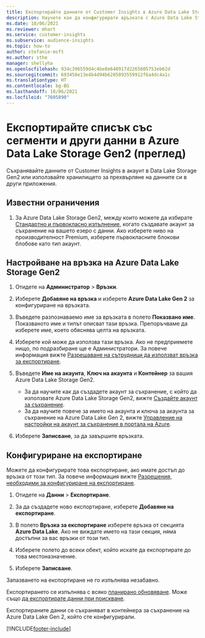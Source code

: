```yaml
---
title: Експортирайте данните от Customer Insights в Azure Data Lake Storage Gen2
description: Научете как да конфигурирате връзката с Azure Data Lake Storage Gen2.
ms.date: 10/06/2021
ms.reviewer: mhart
ms.service: customer-insights
ms.subservice: audience-insights
ms.topic: how-to
author: stefanie-msft
ms.author: sthe
manager: shellyha
ms.openlocfilehash: 934c396559d4c4be8e640917d2265805753eb62d
ms.sourcegitcommit: 693458e13e4b4d94b6205093559912f6a4dc4a1c
ms.translationtype: HT
ms.contentlocale: bg-BG
ms.lasthandoff: 10/06/2021
ms.locfileid: "7605890"
---
```

# <a name="export-segment-list-and-other-data-to-azure-data-lake-storage-gen2-preview"></a>Експортирайте списък със сегменти и други данни в Azure Data Lake Storage Gen2 (преглед)

Съхранявайте данните от Customer Insights в акаунт в Data Lake Storage Gen2 или използвайте хранилището за прехвърляне на данните си в други приложения.

## <a name="known-limitations"></a>Известни ограничения

1. За Azure Data Lake Storage Gen2, между които можете да избирате [Стандартно и първокласно изпълнение](/azure/storage/blobs/create-data-lake-storage-account), когато създавате акаунт за съхранение на вашето езеро с данни. Ако изберете ниво на производителност Premium, изберете първокласните блокови блобове като тип акаунт. 


## <a name="set-up-the-connection-to-azure-data-lake-storage-gen2"></a>Настройване на връзка на Azure Data Lake Storage Gen2 


1. Отидете на **Администратор** > **Връзки**.

1. Изберете **Добавяне на връзка** и изберете **Azure Data Lake Gen 2** за конфигуриране на връзката.

1. Въведете разпознаваемо име за връзката в полето **Показвано име**. Показваното име и типът описват тази връзка. Препоръчваме да изберете име, което обяснява целта на връзката.

1. Изберете кой може да използва тази връзка. Ако не предприемете нищо, по подразбиране ще е Администратори. За повече информация вижте [Разрешаване на сътрудници да използват връзка за експортиране](connections.md#allow-contributors-to-use-a-connection-for-exports).

1. Въведете **Име на акаунта**, **Ключ на акаунта** и **Контейнер** за вашия Azure Data Lake Storage Gen2.
    - За да научите как да създадете акаунт за съхранение, с който да използвате Azure Data Lake Storage Gen2, вижте [Създайте акаунт за съхранение](/azure/storage/blobs/create-data-lake-storage-account). 
    - За да научите повече за името на акаунта и ключа за акаунта за съхранение на Azure Data Lake Gen 2, вижте [Управление на настройки на акаунт за съхранение в портала на Azure](/azure/storage/common/storage-account-manage).

1. Изберете **Записване**, за да завършите връзката. 

## <a name="configure-an-export"></a>Конфигуриране на експортиране

Можете да конфигурирате това експортиране, ако имате достъп до връзка от този тип. За повече информация вижте [Разрешения, необходими за конфигуриране на експортиране](export-destinations.md#set-up-a-new-export).

1. Отидете на **Данни** > **Експортиране**.

1. За да създадете ново експортиране, изберете **Добавяне на експортиране**.

1. В полето **Връзка за експортиране** изберете връзка от секцията **Azure Data Lake**. Ако не виждате името на тази секция, няма достъпни за вас връзки от този тип.

1. Изберете полето до всеки обект, който искате да експортирате до това местоназначение.

1. Изберете **Записване**.

Запазването на експортиране не го изпълнява незабавно.

Експортирането се изпълнява с всяко [планирано обновяване](system.md#schedule-tab). Може също [да експортирате данни при поискване](export-destinations.md#run-exports-on-demand). 

Експортираните данни се съхраняват в контейнера за съхранение на Azure Data Lake Gen 2, който сте конфигурирали. 

[!INCLUDE[footer-include](../includes/footer-banner.md)]
